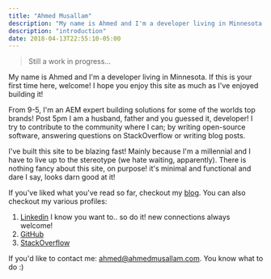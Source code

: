 ```yaml
---
title: "Ahmed Musallam"
description: "My name is Ahmed and I'm a developer living in Minnesota. If this is your first time here, welcome! I hope you enjoy this site as much as I've enjoyed building it!"
description: "introduction"
date: 2018-04-13T22:55:10-05:00
---
```


> Still a work in progress...

My name is Ahmed and I'm a developer living in Minnesota. If this is your first time here, welcome! I hope you enjoy this site as much as I've enjoyed building it!

From 9-5, I'm an AEM expert building solutions for some of the worlds top brands! 
Post 5pm I am a husband, father and you guessed it, developer! I try to contribute to the community where I can; by writing open-source software, answering questions on StackOverflow or writing blog posts.

I've built this site to be blazing fast! Mainly because I'm a millennial and I have to live up to the stereotype (we hate waiting, apparently). There is nothing fancy about this site, on purpose! it's minimal and functional and dare I say, looks darn good at it!

If you've liked what you've read so far, checkout my [blog](/blog). You can also checkout my various profiles:

1. [Linkedin](https://www.linkedin.com/in/ahmedmusallam/) I know you want to.. so do it! new connections always welcome!
2. [GitHub](https://github.com/ahmed-musallam)
3. [StackOverflow](https://stackoverflow.com/users/5633515/ahmed-musallam)


If you'd like to contact me: <ahmed@ahmedmusallam.com>. You know what to do :)